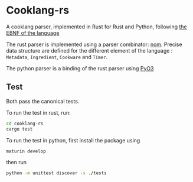 # Cooklang-rs

A cooklang parser, implemented in Rust for Rust and Python, following [the EBNF of the language](https://github.com/cooklang/spec/blob/main/EBNF.md)

The rust parser is implemented using a parser combinator: [nom](https://docs.rs/nom/latest/nom/). Precise data structure are defined for the different element of the language : `Metadata`, `Ingredient`, `Cookware` and `Timer`.

The python parser is a binding of the rust parser using [PyO3](https://github.com/PyO3/pyo3)


## Test
Both pass the canonical tests. 

To run the test in rust, run:
```sh
cd cooklang-rs
cargo test
```


To run the test in python, first install the package using

```sh
maturin develop
```

then run 

```sh
python -m unittest discover -s ./tests
```
